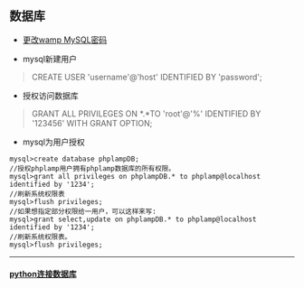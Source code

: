 ## 数据库

- [更改wamp MySQL密码](http://blog.csdn.net/wuyan_meixin/article/details/26217087)

- mysql新建用户
> CREATE USER 'username'@'host' IDENTIFIED BY 'password';
- 授权访问数据库
> GRANT ALL PRIVILEGES ON *.*TO 'root'@'%' IDENTIFIED BY '123456' WITH GRANT OPTION;

- mysql为用户授权
```mysql
mysql>create database phplampDB;
//授权phplamp用户拥有phplamp数据库的所有权限。
mysql>grant all privileges on phplampDB.* to phplamp@localhost identified by '1234';
//刷新系统权限表
mysql>flush privileges;
//如果想指定部分权限给一用户，可以这样来写:
mysql>grant select,update on phplampDB.* to phplamp@localhost identified by '1234';
//刷新系统权限表。
mysql>flush privileges;
```

***

#### [python连接数据库](http://www.cnblogs.com/wt11/p/6141225.html)
